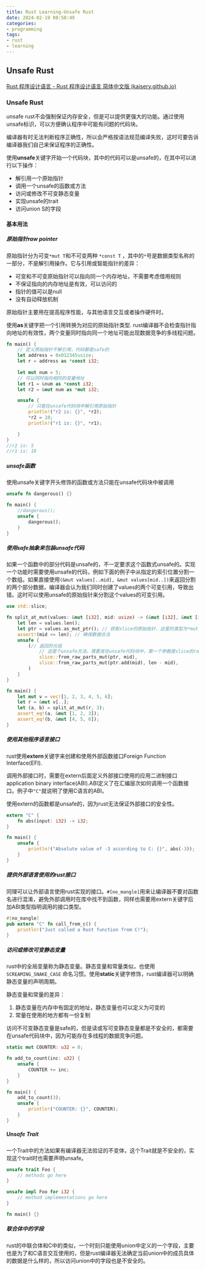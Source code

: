 ```yaml
---
title: Rust Learning-Unsafe Rust
date: 2024-02-19 08:58:49
categories:
- programming
tags:
- rust
- learning
---
```


## Unsafe Rust

[Rust 程序设计语言 - Rust 程序设计语言 简体中文版 (kaisery.github.io)](https://kaisery.github.io/trpl-zh-cn/title-page.html)

### Unsafe Rust

unsafe rust不会强制保证内存安全，但是可以提供更强大的功能。通过使用unsafe标识，可以方便确认程序中可能有问题的代码块。

编译器有时无法判断程序正确性，所以会严格按语法规范编译失败，这时可要告诉编译器我们自己来保证程序的正确性。

使用**unsafe**关键字开始一个代码块，其中的代码可以是unsafe的，在其中可以进行以下操作：

* 解引用一个原始指针
* 调用一个unsafe的函数或方法
* 访问或修改不可变静态变量
* 实现unsafe的trait
* 访问union S的字段

#### 基本用法

##### 原始指针raw pointer

原始指针分为可变`*mut T`和不可变两种 `*const T`  ，其中的`*`号是数据类型名称的一部分，不是解引用操作。它与引用或智能指针的差异：

* 可变和不可变原始指针可以指向同一个内存地址，不需要考虑借用规则
* 不保证指向的内存地址是有效，可以访问的
* 指针的值可以是null
* 没有自动释放机制

原始指针主要用在提高程序性能，与其他语言交互或者操作硬件时。

使用**as**关键字把一个引用转换为对应的原始指针类型. rust编译器不会检查指针指向地址的有效性，两个变量同时指向同一个地址可能出现数据竞争的多线程问题。

```rust
fn main() {
    // 定义原始指针不解引用，代码都是safe的
    let address = 0x012345usize;
    let r = address as *const i32;
    
    let mut num = 5;
    // 可以同时指向相同的变量地址
    let r1 = &num as *const i32;
    let r2 = &mut num as *mut i32;

    unsafe {
        // 只能在unsafe代码块中解引用原始指针
        println!("r2 is: {}", *r2);
        *r2 = 10;
        println!("r1 is: {}", *r1);

    }
}
//r2 is: 5
//r1 is: 10
```

##### unsafe函数

使用unsafe关键字开头修饰的函数或方法只能在unsafe代码块中被调用

```rust
unsafe fn dangerous() {}

fn main() {
    //dangerous(); 
    unsafe {
        dangerous();
    }
}
```

##### 使用safe抽象来包装unsafe代码

如果一个函数中的部分代码是unsafe的，不一定要求这个函数式unsafe的。实现一个功能时需要使用unsafe的代码，例如下面的例子中从指定的索引位置分割一个数组。如果直接使用` (&mut values[..mid], &mut values[mid..]) `来返回分割的两个部分数据，编译器会认为我们同时创建了values的两个可变引用，导致出错。这时可以使用unsafe的原始指针来分割这个values的可变引用。

```rust
use std::slice;

fn split_at_mut(values: &mut [i32], mid: usize) -> (&mut [i32], &mut [i32]) {
    let len = values.len();
    let ptr = values.as_mut_ptr(); // 获取slice的原始指针，这里的类型为*mut i32
    assert!(mid <= len); // 确保数据合法
    unsafe {
        (// 返回的元组
            // 这是个unsafe方法，需要发在unsafe代码块中，第一个参数是slice的raw point，创建一个新的slice
            slice::from_raw_parts_mut(ptr, mid), 
            slice::from_raw_parts_mut(ptr.add(mid), len - mid),
        )
    }
}

fn main() {
    let mut v = vec![1, 2, 3, 4, 5, 6];
    let r = &mut v[..];
    let (a, b) = split_at_mut(r, 3);
    assert_eq!(a, &mut [1, 2, 3]);
    assert_eq!(b, &mut [4, 5, 6]);
}
```

##### 使用其他程序语言接口

rust使用**extern**关键字来创建和使用外部函数接口Foreign Function Interface(EFI).

调用外部接口时，需要在extern后面定义外部接口使用的应用二进制接口application binary interface(ABI).ABI定义了在汇编层次如何调用一个函数接口。例子中`"C"`就说明了使用C语言的ABI。

使用extern的函数都是unsafe的，因为rust无法保证外部接口的安全性。

```rust
extern "C" {
    fn abs(input: i32) -> i32;
}

fn main() {
    unsafe {
        println!("Absolute value of -3 according to C: {}", abs(-3));
    }
}
```

##### 提供外部语言使用的rust接口

同理可以让外部语言使用rust实现的接口。`#[no_mangle]`用来让编译器不要对函数名进行混淆，避免外部调用时在库中找不到函数，同样也需要用extern关键字后加ABI类型指明调用的接口类型。

```rust
#[no_mangle]
pub extern "C" fn call_from_c() {
    println!("Just called a Rust function from C!");
}
```

##### 访问或修改可变静态变量

rust中的全局变量称为静态变量。静态变量和常量类似，也使用 `SCREAMING_SNAKE_CASE`  命名习惯。使用**static**关键字修饰，rust编译器可以明确静态变量的声明周期。

静态变量和常量的差异：

1. 静态变量在内存中有固定的地址，静态变量也可以定义为可变的
2. 常量在使用的地方都有一份复制

访问不可变静态变量是safe的，但是读或写可变静态变量都是不安全的，都需要在unsafe代码块中，因为可能存在多线程的数据竞争问题。

```rust
static mut COUNTER: u32 = 0;

fn add_to_count(inc: u32) {
    unsafe {
        COUNTER += inc;
    }
}

fn main() {
    add_to_count(3);
    unsafe {
        println!("COUNTER: {}", COUNTER);
    }
}
```

##### Unsafe Trait

一个Trait中的方法如果有编译器无法验证的不变体，这个Trait就是不安全的，实现这个trait时也需要声明unsafe。

```rust
unsafe trait Foo {
    // methods go here
}

unsafe impl Foo for i32 {
    // method implementations go here
}

fn main() {}
```

##### 联合体中的字段

rust的中联合体和C中的类似，一个时刻只能使用union中定义的一个字段，主要也是为了和C语言交互使用的，但是rust编译器无法确定当前union中的成员具体的数据是什么样的，所以访问union中的字段也是不安全的。